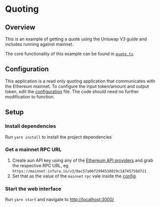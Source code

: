 # Quoting

## Overview

This is an example of getting a quote using the Uniswap V3 guide and includes running against mainnet.

The core functionality of this example can be found in [`quote.ts`](./src/libs/quote.ts).

## Configuration

This application is a read only quoting application that communicates with the Ethereum mainnet. To configure the input token/amount and output token, edit the [configuration](./src/config.ts) file. The code should need no further modification to function.

## Setup

### Install dependencies

Run `yarn install` to install the project dependencies

### Get a mainnet RPC URL

1. Create aun API key using any of the [Ethereum API providers](https://docs.ethers.io/v5/api/providers/) and grab the respective RPC URL, eg `https://mainnet.infura.io/v3/0ac57a06f2994538829c14745750d721`
2. Set that as the value of the `mainnet` `rpc` vale inside the [config](./src/config.ts).

### Start the web interface

Run `yarn start` and navigate to [http://localhost:3000/](http://localhost:3000/)
